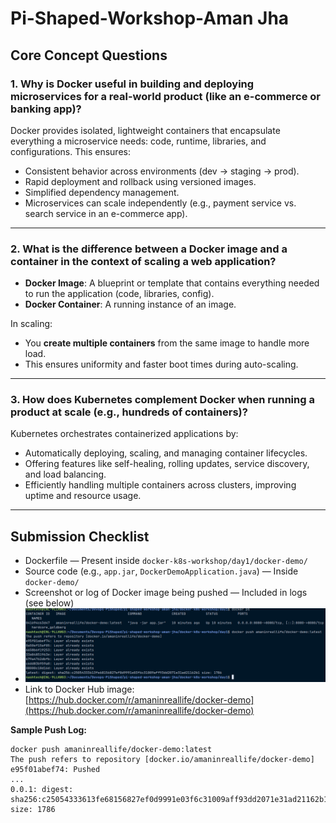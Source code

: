 # Pi-Shaped-Workshop-Aman Jha

## Core Concept Questions

### 1. Why is Docker useful in building and deploying microservices for a real-world product (like an e-commerce or banking app)?

Docker provides isolated, lightweight containers that encapsulate everything a microservice needs: code, runtime, libraries, and configurations. This ensures:
- Consistent behavior across environments (dev → staging → prod).
- Rapid deployment and rollback using versioned images.
- Simplified dependency management.
- Microservices can scale independently (e.g., payment service vs. search service in an e-commerce app).

---

### 2. What is the difference between a Docker image and a container in the context of scaling a web application?

- **Docker Image**: A blueprint or template that contains everything needed to run the application (code, libraries, config).
- **Docker Container**: A running instance of an image.

In scaling:
- You **create multiple containers** from the same image to handle more load.
- This ensures uniformity and faster boot times during auto-scaling.

---

### 3. How does Kubernetes complement Docker when running a product at scale (e.g., hundreds of containers)?

Kubernetes orchestrates containerized applications by:
- Automatically deploying, scaling, and managing container lifecycles.
- Offering features like self-healing, rolling updates, service discovery, and load balancing.
- Efficiently handling multiple containers across clusters, improving uptime and resource usage.

---

## Submission Checklist

- Dockerfile — Present inside `docker-k8s-workshop/day1/docker-demo/`
- Source code (e.g., `app.jar`, `DockerDemoApplication.java`) — Inside `docker-demo/`
- Screenshot or log of Docker image being pushed — Included in logs (see below)
- ![img.png](img.png)
- Link to Docker Hub image: [https://hub.docker.com/r/amaninreallife/docker-demo](https://hub.docker.com/r/amaninreallife/docker-demo)

**Sample Push Log:**
```text
docker push amaninreallife/docker-demo:latest
The push refers to repository [docker.io/amaninreallife/docker-demo]
e95f01abef74: Pushed 
...
0.0.1: digest: sha256:c25054333613fe68156827ef0d9991e03f6c31009aff93dd2071e31ad21162b1 size: 1786
